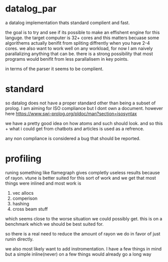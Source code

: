 # datalog_par
a datalog implementation thats standard complient and fast.

the goal is to try and see if its possible to make an effishent engine for this languge. the target computer is 32+ cores and this matters becuase some algorithems actually benifit from spliting diffrently when you have 2-4 cores.
we also want to work well on any workload, for now I am naively parallalizing anything that can be.
there is a strong possibility that most programs would benifit from less parallalisem in key points.

in terms of the parser it seems to be complient.

# standard
so datalog does not have a proper standard other than being a subset of prolog.
I am aiming for ISO compliance but I dont own a document. however here
https://www.swi-prolog.org/pldoc/man?section=isosyntax

we have a pretty good idea on how atoms and such should look.
and so this + what i could get from chatbots and articles is used as a refrence.

any non compliance is considered a bug that should be reported.

# profiling
runing something like flamegraph gives completly useless results because of rayon.
vtune is better suited for this sort of work and we get that most things were inlined and most work is 
1. vec allocs
2. comperison
3. hashing
4. cross beam stuff

which seems close to the worse situation we could possibly get.
this is on a benchmark which we should be best suited for.

so there is a real need to reduce the amount of rayon we do in favor of just runin directly.


we also most likely want to add instromentation.
I have a few things in mind but a simple inline(never) on a few things would already go a long way
